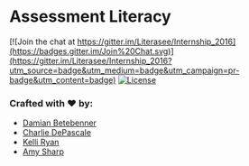 Assessment Literacy
==========================

[![Join the chat at https://gitter.im/Literasee/Internship_2016](https://badges.gitter.im/Join%20Chat.svg)](https://gitter.im/Literasee/Internship_2016?utm_source=badge&utm_medium=badge&utm_campaign=pr-badge&utm_content=badge) [![License](http://img.shields.io/badge/license-GPL%203-brightgreen.svg?style=flat)](https://github.com/Literasee/Internship_2016/blob/master/LICENSE.md)


### Crafted with :heart: by:

* [Damian Betebenner](https://github.com/dbetebenner)
* [Charlie DePascale](https://github.com/cdepascale)
* [Kelli Ryan](https://github.com/kryan22)
* [Amy Sharp](https://github.com/Sharpa2)
